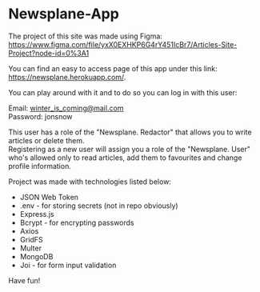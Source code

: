 # Newsplane-App

The project of this site was made using Figma: https://www.figma.com/file/yxX0EXHKP6G4rY451IcBr7/Articles-Site-Project?node-id=0%3A1 <br>

You can find an easy to access page of this app under this link: https://newsplane.herokuapp.com/. <br>

You can play around with it and to do so you can log in with this user:

Email: winter_is_coming@mail.com <br>
Password: jonsnow

This user has a role of the "Newsplane. Redactor" that allows you to write articles or delete them. <br>
Registering as a new user will assign you a role of the "Newsplane. User" who's allowed only to read articles, add them to favourites and change profile information.

Project was made with technologies listed below: <br>
  * JSON Web Token
  * .env - for storing secrets (not in repo obviously)
  * Express.js
  * Bcrypt - for encrypting passwords
  * Axios
  * GridFS
  * Multer
  * MongoDB
  * Joi - for form input validation

Have fun!
